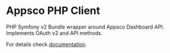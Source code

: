 Appsco PHP Client
=================

PHP Symfony v2 Bundle wrapper around Appsco Dashboard API. Implements OAuth v2 and API methods.

For details check [documentation](src/Appsco/Dashboard/ApiBundle/Resources/doc/index.md).

